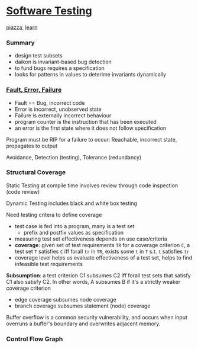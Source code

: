 # [Software Testing](https://ece.uwaterloo.ca/~lintan/courses/testing/)
[piazza](https://piazza.com/class/ja1fsztq51yi9), [learn](https://learn.uwaterloo.ca/d2l/le/content/359316/Home?itemIdentifier=TOC)
### Summary
- design test subsets
- daikon is invariant-based bug detection
- to fund bugs requires a specification
- looks for patterns in values to deterime invariants dynamically

### [Fault, Error, Failure](https://bitbucket.org/lintan/testing18/raw/b93cad84c4bf15eb63cefa1d4f77678163311ea4/03-FaultErrorFailure.pdf)
- Fault == Bug, incorrect code
- Error is incorrect, unobserved state
- Failure is externally incorrect behaviour
- program counter is the instruction that has been executed
- an error is the first state where it does not follow specification

Program must be RIP for a failure to occur: Reachable, incorrect state, propagates to output

Avoidance, Detection (testing), Tolerance (redundancy)

### Structural Coverage
Static Testing at compile time involves review through code inspection (code review)

Dynamic Testing includes black and white box testing

Need testing critera to define coverage 
- test case is fed into a program, many is a test set
  - prefix and postfix values as specification
- measuring test set effectiveness depends on use case/criteria
- **coverage**: given set of test requirements `TR` for a coverage criterion `C`, a test set `T` satisfies `C` iff forall `tr` in `TR`, exists some `t` in `T` s.t. `t` satisfies `tr`
- coverage level helps us evaluate effectiveness of a test set, helps to find infeasible test requirements

**Subsumption**: a test criterion C1 subsumes C2 iff forall test sets that satisfy C1 also satisfy C2. In other words, A subsumes B if it's a strictly weaker coverage criterion
- edge coverage subsumes node coverage
- branch coverage subsumes statement (node) coverage

Buffer overflow is a common security vulnerability, and occurs when input overruns a buffer's boundary and overwrites adjacent memory.

### Control Flow Graph

